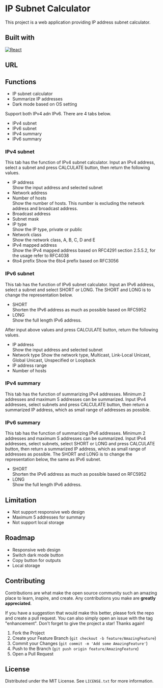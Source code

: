 # IP Subnet Calculator

This project is a web application providing IP address subnet calculator.

## Built with

[![React][react.js]][react-url]

## URL

## Functions

-   IP subnet calculator
-   Summarize IP addresses
-   Dark mode based on OS setting

Support both IPv4 adn IPv6. There are 4 tabs below.

-   IPv4 subnet
-   IPv6 subnet
-   IPv4 summary
-   IPv6 summary

### IPv4 subnet

This tab has the function of IPv4 subnet calculator.
Input an IPv4 address, select a subnet and press CALCULATE button, then return the following values.

-   IP address  
    Show the input address and selected subnet
-   Network address
-   Number of hosts  
    Show the number of hosts. This number is excluding the network address and broadcast address.
-   Broadcast address
-   Subnet mask
-   IP type  
    Show the IP type, private or public
-   Network class  
    Show the network class, A, B, C, D and E
-   IPv4 mapped address  
    Show the IPv4 mapped address based on RFC4291 section 2.5.5.2, for the usage refer to RFC4038
-   6to4 prefix
    Show the 6to4 prefix based on RFC3056

### IPv6 subnet

This tab has the function of IPv6 subnet calculator.
Input an IPv6 address, select a subnet and select SHORT or LONG. The SHORT and LONG is to change the representation below.

-   SHORT  
    Shorten the IPv6 address as much as possible based on RFC5952
-   LONG  
    Show the full length IPv6 address.

After input above values and press CALCULATE button, return the following values.

-   IP address  
    Show the input address and selected subnet
-   Network type
    Show the network type, Multicast, Link-Local Unicast, Global Unicast, Unspecified or Loopback
-   IP address range
-   Number of hosts

### IPv4 summary

This tab has the function of summarizing IPv4 addresses. Minimum 2 addresses and maximum 5 addresses can be summarized.
Input IPv4 addresses, select subnets and press CALCULATE button, then return a summarized IP address, which as small range of addresses as possible.

### IPv6 summary

This tab has the function of summarizing IPv6 addresses. Minimum 2 addresses and maximum 5 addresses can be summarized.
Input IPv4 addresses, select subnets, select SHORT or LONG and press CALCULATE button, then return a summarized IP address, which as small range of addresses as possible. The SHORT and LONG is to change the representation below, the same as IPv6 subnet.

-   SHORT  
    Shorten the IPv6 address as much as possible based on RFC5952
-   LONG  
    Show the full length IPv6 address.

## Limitation

-   Not support responsive web design
-   Maximum 5 addresses for summary
-   Not support local storage

## Roadmap

-   Responsive web design
-   Switch dark mode button
-   Copy button for outputs
-   Local storage

## Contributing

Contributions are what make the open source community such an amazing place to learn, inspire, and create. Any contributions you make are **greatly appreciated**.

If you have a suggestion that would make this better, please fork the repo and create a pull request. You can also simply open an issue with the tag "enhancement".
Don't forget to give the project a star! Thanks again!

1. Fork the Project
2. Create your Feature Branch (`git checkout -b feature/AmazingFeature`)
3. Commit your Changes (`git commit -m 'Add some AmazingFeature'`)
4. Push to the Branch (`git push origin feature/AmazingFeature`)
5. Open a Pull Request

## License

Distributed under the MIT License. See `LICENSE.txt` for more information.

<!-- MARKDOWN LINKS & IMAGES -->
<!-- https://www.markdownguide.org/basic-syntax/#reference-style-links -->

[react.js]: https://img.shields.io/badge/React-20232A?style=for-the-badge&logo=react&logoColor=61DAFB
[react-url]: https://reactjs.org/

